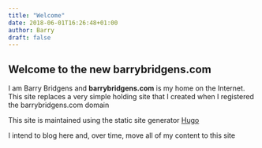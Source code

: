 ```yaml
---
title: "Welcome"
date: 2018-06-01T16:26:48+01:00
author: Barry
draft: false
---
```


## Welcome to the new barrybridgens.com

I am Barry Bridgens and **barrybridgens.com** is my home on the Internet. This site replaces a very simple holding site
that I created when I registered the barrybridgens.com domain

This site is maintained using the static site generator [Hugo](https://gohugo.io)

I intend to blog here and, over time, move all of my content to this site
